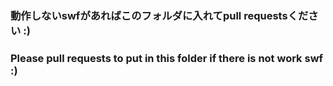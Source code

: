 ### 動作しないswfがあればこのフォルダに入れてpull requestsください :)

### Please pull requests to put in this folder if there is not work swf :)
